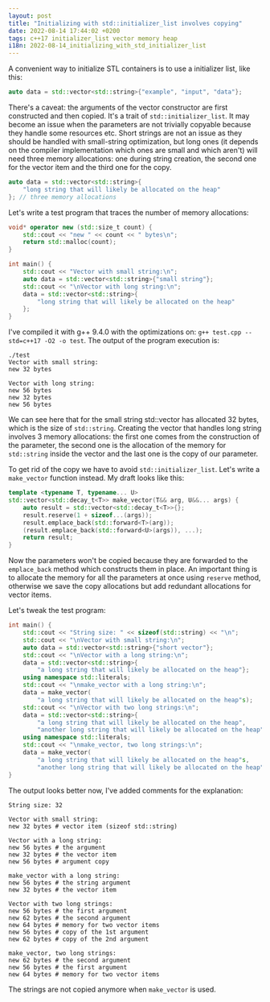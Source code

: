 ```yaml
---
layout: post
title: "Initializing with std::initializer_list involves copying"
date: 2022-08-14 17:44:02 +0200
tags: c++17 initializer_list vector memory heap
i18n: 2022-08-14_initializing_with_std_initializer_list
---
```


A convenient way to initialize STL containers is to use a initializer list, like this:

```cpp
auto data = std::vector<std::string>{"example", "input", "data"};
```

There's a caveat: the arguments of the vector constructor are first constructed and then copied. It's a trait of `std::initializer_list`. It may become an issue when the parameters are not trivially copyable because they handle some resources etc. Short strings are not an issue as they should be handled with small-string optimization, but long ones (it depends on the compiler implementation which ones are small and which aren't) will need three memory allocations: one during string creation, the second one for the vector item and the third one for the copy.

```cpp
auto data = std::vector<std::string>{
    "long string that will likely be allocated on the heap"
}; // three memory allocations
```

Let's write a test program that traces the number of memory allocations:

```cpp
void* operator new (std::size_t count) {
    std::cout << "new " << count << " bytes\n";
    return std::malloc(count);
}

int main() {
    std::cout << "Vector with small string:\n";
    auto data = std::vector<std::string>{"small string"};
    std::cout << "\nVector with long string:\n";
    data = std::vector<std::string>{
        "long string that will likely be allocated on the heap"
    };
}
```

I've compiled it with g++ 9.4.0 with the optimizations on: `g++ test.cpp --std=c++17 -O2 -o test`. The output of the program execution is:

```shell
./test
Vector with small string:
new 32 bytes

Vector with long string:
new 56 bytes
new 32 bytes
new 56 bytes
```

We can see here that for the small string std::vector has allocated 32 bytes, which is the size of `std::string`. Creating the vector that handles long string involves 3 memory allocations: the first one comes from the construction of the parameter, the second one is the allocation of the memory for `std::string` inside the vector and the last one is the copy of our parameter.

To get rid of the copy we have to avoid `std::initializer_list`. Let's write a `make_vector` function instead. My draft looks like this:

```cpp
template <typename T, typename... U>
std::vector<std::decay_t<T>> make_vector(T&& arg, U&&... args) {
    auto result = std::vector<std::decay_t<T>>{};
    result.reserve(1 + sizeof...(args));
    result.emplace_back(std::forward<T>(arg));
    (result.emplace_back(std::forward<U>(args)), ...);
    return result;
}
```

Now the parameters won't be copied because they are forwarded to the `emplace_back` method which constructs them in place. An important thing is to allocate the memory for all the parameters at once using `reserve` method, otherwise we save the copy allocations but add redundant allocations for vector items.

Let's tweak the test program:

```cpp
int main() {
    std::cout << "String size: " << sizeof(std::string) << "\n";
    std::cout << "\nVector with small string:\n";
    auto data = std::vector<std::string>{"short vector"};
    std::cout << "\nVector with a long string:\n";
    data = std::vector<std::string>{
        "a long string that will likely be allocated on the heap"};
    using namespace std::literals;
    std::cout << "\nmake_vector with a long string:\n";
    data = make_vector(
        "a long string that will likely be allocated on the heap"s);
    std::cout << "\nVector with two long strings:\n";
    data = std::vector<std::string>{
        "a long string that will likely be allocated on the heap",
        "another long string that will likely be allocated on the heap"};
    using namespace std::literals;
    std::cout << "\nmake_vector, two long strings:\n";
    data = make_vector(
        "a long string that will likely be allocated on the heap"s,
        "another long string that will likely be allocated on the heap"s);
}
```

The output looks better now, I've added comments for the explanation:

```shell
String size: 32

Vector with small string:
new 32 bytes # vector item (sizeof std::string)

Vector with a long string:
new 56 bytes # the argument
new 32 bytes # the vector item
new 56 bytes # argument copy

make_vector with a long string:
new 56 bytes # the string argument
new 32 bytes # the vector item

Vector with two long strings:
new 56 bytes # the first argument
new 62 bytes # the second argument
new 64 bytes # memory for two vector items
new 56 bytes # copy of the 1st argument
new 62 bytes # copy of the 2nd argument

make_vector, two long strings:
new 62 bytes # the second argument
new 56 bytes # the first argument
new 64 bytes # memory for two vector items
```

The strings are not copied anymore when `make_vector` is used.
